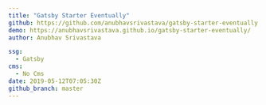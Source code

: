 ```yaml
---
title: "Gatsby Starter Eventually"
github: https://github.com/anubhavsrivastava/gatsby-starter-eventually
demo: https://anubhavsrivastava.github.io/gatsby-starter-eventually/
author: Anubhav Srivastava

ssg:
  - Gatsby
cms:
  - No Cms
date: 2019-05-12T07:05:30Z
github_branch: master
---
```

